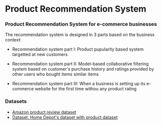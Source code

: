 # Product Recommendation System

### Product Recommendation System for e-commerce businesses

The recommendation system is designed in 3 parts based on the business context:

- Recommendation system part I: Product pupularity based system targetted at new customers

- Recommendation system part II: Model-based collaborative filtering system based on customer's purchase history and ratings provided by other users who bought items similar items

- Recommendation system part III: When a business is setting up its e-commerce website for the first time withou any product rating


### Datasets
- [Amazon product review dataset](https://www.kaggle.com/skillsmuggler/amazon-ratings)
- [Dataset: Home Depot's dataset with product dataset](https://www.kaggle.com/c/home-depot-product-search-relevance/data?select=product_descriptions.csv.zip)
